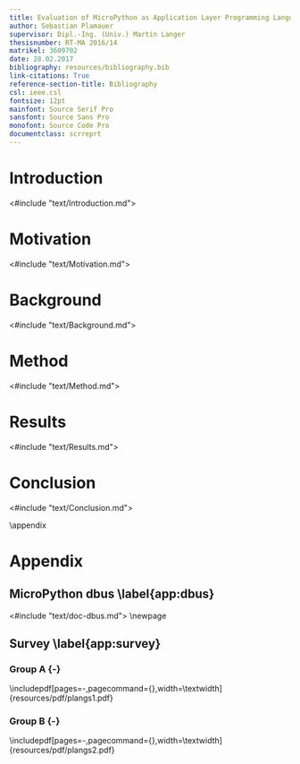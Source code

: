 ```yaml
---
title: Evaluation of MicroPython as Application Layer Programming Language on SmallSats
author: Sebastian Plamauer
supervisor: Dipl.-Ing. (Univ.) Martin Langer
thesisnumber: RT-MA 2016/14
matrikel: 3609702
date: 28.02.2017
bibliography: resources/bibliography.bib
link-citations: True
reference-section-title: Bibliography
csl: ieee.csl
fontsize: 12pt
mainfont: Source Serif Pro
sansfont: Source Sans Pro
monofont: Source Code Pro
documentclass: scrreprt
---
```


# Introduction

<#include "text/Introduction.md">

# Motivation

<#include "text/Motivation.md">

# Background

<#include "text/Background.md">

# Method

<#include "text/Method.md">

# Results

<#include "text/Results.md">

# Conclusion

<#include "text/Conclusion.md">

\\appendix

# Appendix

## MicroPython dbus \\label{app:dbus}

<#include "text/doc-dbus.md">
\\newpage

## Survey \\label{app:survey}

### Group A {-}

\\includepdf[pages=-,pagecommand={},width=\\textwidth]{resources/pdf/plangs1.pdf}

### Group B {-}

\\includepdf[pages=-,pagecommand={},width=\\textwidth]{resources/pdf/plangs2.pdf}
